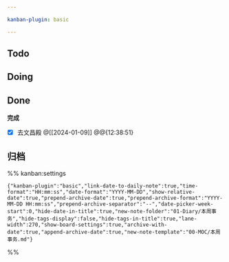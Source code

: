 ```yaml
---

kanban-plugin: basic

---
```


## Todo



## Doing



## Done

**完成**
- [x] 去文昌殿 @[[2024-01-09]] @@{12:38:51}


## 归档





%% kanban:settings
```
{"kanban-plugin":"basic","link-date-to-daily-note":true,"time-format":"HH:mm:ss","date-format":"YYYY-MM-DD","show-relative-date":true,"prepend-archive-date":true,"prepend-archive-format":"YYYY-MM-DD HH:mm:ss","prepend-archive-separator":"--","date-picker-week-start":0,"hide-date-in-title":true,"new-note-folder":"01-Diary/本周事务","hide-tags-display":false,"hide-tags-in-title":true,"lane-width":270,"show-board-settings":true,"archive-with-date":true,"append-archive-date":true,"new-note-template":"00-MOC/本周事务.md"}
```
%%